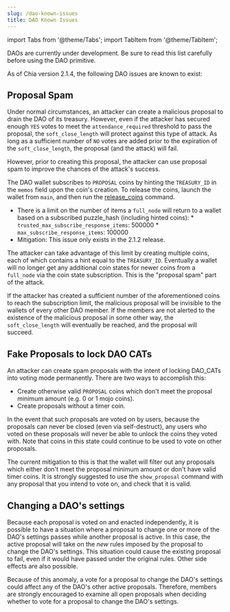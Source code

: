 ```yaml
---
slug: /dao-known-issues
title: DAO Known Issues
---
```


import Tabs from '@theme/Tabs';
import TabItem from '@theme/TabItem';

DAOs are currently under development. Be sure to read this list carefully before using the DAO primitive.

As of Chia version 2.1.4, the following DAO issues are known to exist:

## Proposal Spam

Under normal circumstances, an attacker can create a malicious proposal to drain the DAO of its treasury. However, even if the attacker has secured enough `YES` votes to meet the `attendance_required` threshold to pass the proposal, the `soft_close_length` will protect against this type of attack. As long as a sufficient number of `NO` votes are added prior to the expiration of the `soft_close_length`, the proposal (and the attack) will fail.

However, prior to creating this proposal, the attacker can use proposal spam to improve the chances of the attack's success.

The DAO wallet subscribes to `PROPOSAL` coins by hinting the `TREASURY_ID` in the `memos` field upon the coin's creation. To release the coins, launch the wallet from `main`, and then run the [release_coins](/reference-client/cli-reference/dao-cli#release_coins) command.

- There is a limit on the number of items a `full_node` will return to a wallet based on a subscribed puzzle_hash (including hinted coins): \* `trusted_max_subscribe_response_items`: 500000 \* `max_subscribe_response_items`: 100000
- Mitigation: This issue only exists in the 2.1.2 release.

The attacker can take advantage of this limit by creating multiple coins, each of which contains a hint equal to the `TREASURY_ID`. Eventually a wallet will no longer get any additional coin states for newer coins from a `full_node` via the coin state subscription. This is the "proposal spam" part of the attack.

If the attacker has created a sufficient number of the aforementioned coins to reach the subscription limit, the malicious proposal will be invisible to the wallets of every other DAO member. If the members are not alerted to the existence of the malicious proposal in some other way, the `soft_close_length` will eventually be reached, and the proposal will succeed.

## Fake Proposals to lock DAO CATs

An attacker can create spam proposals with the intent of locking DAO_CATs into voting mode permanently. There are two ways to accomplish this:

- Create otherwise valid `PROPOSAL` coins which don't meet the proposal minimum amount (e.g. 0 or 1 mojo coins).
- Create proposals without a timer coin.

In the event that such proposals are voted on by users, because the proposals can never be closed (even via self-destruct), any users who voted on these proposals will never be able to unlock the coins they voted with. Note that coins in this state could continue to be used to vote on other proposals.

The current mitigation to this is that the wallet will filter out any proposals which either don't meet the proposal minimum amount or don't have valid timer coins. It is strongly suggested to use the `show_proposal` command with any proposal that you intend to vote on, and check that it is valid.

## Changing a DAO's settings

Because each proposal is voted on and enacted independently, it is possible to have a situation where a proposal to change one or more of the DAO's settings passes while another proposal is active. In this case, the active proposal will take on the _new_ rules imposed by the proposal to change the DAO's settings. This situation could cause the existing proposal to fail, even if it would have passed under the original rules. Other side effects are also possible.

Because of this anomaly, a vote for a proposal to change the DAO's settings could affect any of the DAO's other active proposals. Therefore, members are strongly encouraged to examine all open proposals when deciding whether to vote for a proposal to change the DAO's settings.
